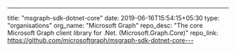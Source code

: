 ---
title: "msgraph-sdk-dotnet-core"
date: 2019-06-16T15:54:15+05:30
type: "organisations"
org_name: "Microsoft Graph"
repo_desc: "The core Microsoft Graph client library for .Net. (Microsoft.Graph.Core)"
repo_link: https://github.com/microsoftgraph/msgraph-sdk-dotnet-core---